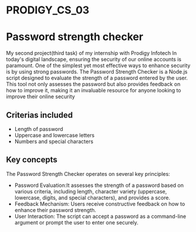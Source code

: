 # PRODIGY_CS_03
# Password strength checker
  My second project(third task) of my internship with Prodigy Infotech
In today's digital landscape, ensuring the security of our online accounts is paramount. One of the simplest yet most effective ways to enhance security is by using strong passwords. The Password Strength Checker is a Node.js script designed to evaluate the strength of a password entered by the user. This tool not only assesses the password but also provides feedback on how to improve it, making it an invaluable resource for anyone looking to improve their online security
## Criterias included
   - Length of password
   - Uppercase and lowercase letters
   - Numbers and special characters

## Key concepts
  The Password Strength Checker operates on several key principles:
  
   - Password Evaluation:It assesses the strength of a password based on various criteria, including length, character variety (uppercase, lowercase,        digits, and special characters), and provides a score.
   - Feedback Mechanism: Users receive constructive feedback on how to enhance their password strength.
   - User Interaction: The script can accept a password as a command-line argument or prompt the user to enter one securely.
